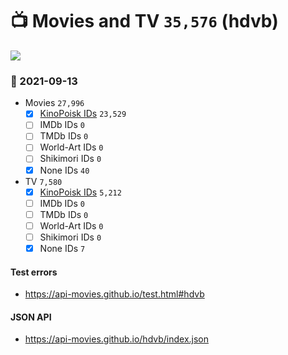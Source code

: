 # :tv: Movies and TV `35,576` (hdvb)

<a href="https://API-Movies.github.io"><img src="https://API-Movies.github.io/banner.png?cache"></a>

### :date: 2021-09-13
- Movies `27,996`
  - [x] <a href="https://API-Movies.github.io/hdvb/movie_kinopoisk_ids.json">KinoPoisk IDs</a> `23,529`
  - [ ] IMDb IDs `0`
  - [ ] TMDb IDs `0`
  - [ ] World-Art IDs `0`
  - [ ] Shikimori IDs `0`
  - [x] None IDs `40`
- TV `7,580`
  - [x] <a href="https://API-Movies.github.io/hdvb/tv_kinopoisk_ids.json">KinoPoisk IDs</a> `5,212`
  - [ ] IMDb IDs `0`
  - [ ] TMDb IDs `0`
  - [ ] World-Art IDs `0`
  - [ ] Shikimori IDs `0`
  - [x] None IDs `7`
#### Test errors
- <a href='https://api-movies.github.io/test.html#hdvb'>https://api-movies.github.io/test.html#hdvb</a>
#### JSON API
- <a href='https://api-movies.github.io/hdvb/index.json'>https://api-movies.github.io/hdvb/index.json</a>
